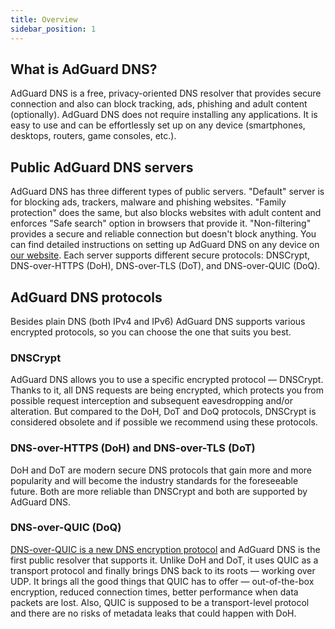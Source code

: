 ```yaml
---
title: Overview
sidebar_position: 1
---
```


## What is AdGuard DNS?

AdGuard DNS is a free, privacy-oriented DNS resolver that provides secure connection and also can block tracking, ads, phishing and adult content (optionally). AdGuard DNS does not require installing any applications. It is easy to use and can be effortlessly set up on any device (smartphones, desktops, routers, game consoles, etc.). 

## Public AdGuard DNS servers

AdGuard DNS has three different types of public servers. "Default" server is for blocking ads, trackers, malware and phishing websites. "Family protection" does the same, but also blocks websites with adult content and enforces "Safe search" option in browsers that provide it. "Non-filtering" provides a secure and reliable connection but doesn't block anything. You can find detailed instructions on setting up AdGuard DNS on any device on [our website](https://adguard-dns.io/en/public-dns.html).
Each server supports different secure protocols: DNSCrypt, DNS-over-HTTPS (DoH), DNS-over-TLS (DoT), and DNS-over-QUIC (DoQ).

## AdGuard DNS protocols

Besides plain DNS (both IPv4 and IPv6) AdGuard DNS supports various encrypted protocols, so you can choose the one that suits you best.

### DNSCrypt

AdGuard DNS allows you to use a specific encrypted protocol — DNSCrypt. Thanks to it, all DNS requests are being encrypted, which protects you from possible request interception and subsequent eavesdropping and/or alteration. But compared to the DoH, DoT and DoQ protocols, DNSCrypt is considered obsolete and if possible we recommend using these protocols.

### DNS-over-HTTPS (DoH) and DNS-over-TLS (DoT)

DoH and DoT are modern secure DNS protocols that gain more and more popularity and will become the industry standards for the foreseeable future. Both are more reliable than DNSCrypt and both are supported by AdGuard DNS.

### DNS-over-QUIC (DoQ)

[DNS-over-QUIC is a new DNS encryption protocol](https://adguard.com/en/blog/dns-over-quic.html) and AdGuard DNS is the first public resolver that supports it. Unlike DoH and DoT, it uses QUIC as a transport protocol and finally brings DNS back to its roots — working over UDP. It brings all the good things that QUIC has to offer — out-of-the-box encryption, reduced connection times, better performance when data packets are lost. Also, QUIC is supposed to be a transport-level protocol and there are no risks of metadata leaks that could happen with DoH.
